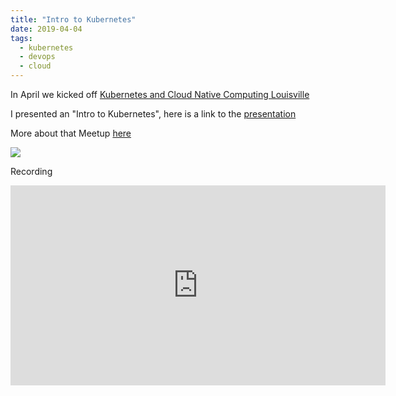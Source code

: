```yaml
---
title: "Intro to Kubernetes"
date: 2019-04-04
tags:
  - kubernetes
  - devops
  - cloud
---
```


In April we kicked off [Kubernetes and Cloud Native Computing Louisville](https://www.meetup.com/Kubernetes-and-Cloud-Native-Computing-Louisville/)

I presented an "Intro to Kubernetes", here is a link to the [presentation](http://strongjz.github.io/louk8cnc-intro-k8s)

More about that Meetup [here](https://www.meetup.com/Kubernetes-and-Cloud-Native-Computing-Louisville/events/259202067/
) 

![](/img/services.jpeg)


Recording

<iframe width="600" height="320" src="https://www.youtube.com/embed/rnUoGTJpEko" frameborder="0" allow="accelerometer; autoplay; encrypted-media; gyroscope; picture-in-picture" allowfullscreen></iframe>

